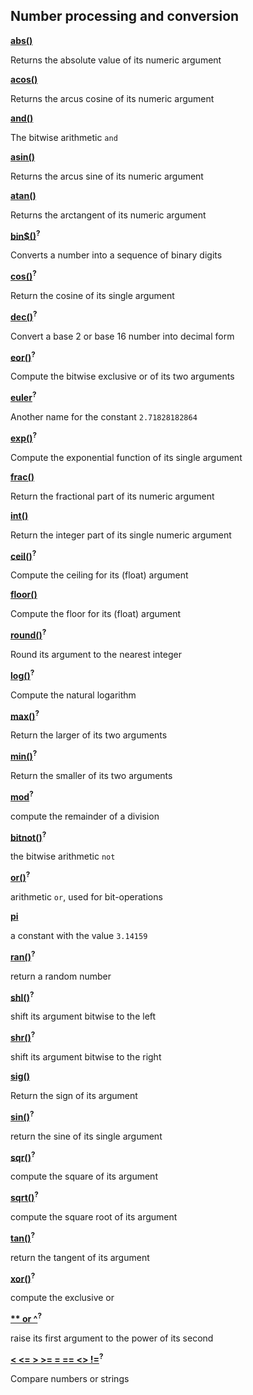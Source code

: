 ## Number processing and conversion

[**abs()**](./cmdfunc/abs.html)

Returns the absolute value of its numeric argument

[**acos()**](./cmdfunc/acos.html)

Returns the arcus cosine of its numeric argument

[**and()**](./cmdfunc/and2.html)

The bitwise arithmetic ```and```

[**asin()**](./cmdfunc/asin.html)

Returns the arcus sine of its numeric argument

[**atan()**](./cmdfunc/atan.html)

Returns the arctangent of its numeric argument

[**bin$()**]()<sup>**?**</sup>

Converts a number into a sequence of binary digits

[**cos()**]()<sup>**?**</sup>

Return the cosine of its single argument

[**dec()**]()<sup>**?**</sup>

Convert a base 2 or base 16 number into decimal form

[**eor()**]()<sup>**?**</sup>

Compute the bitwise exclusive or of its two arguments

[**euler**]()<sup>**?**</sup>

Another name for the constant ```2.71828182864```

[**exp()**]()<sup>**?**</sup>

Compute the exponential function of its single argument

[**frac()**](./cmdfunc/frac.html)

Return the fractional part of its numeric argument

[**int()**](./cmdfunc/int.html)

Return the integer part of its single numeric argument

[**ceil()**]()<sup>**?**</sup>

Compute the ceiling for its (float) argument

[**floor()**](./cmdfunc/floor.html)

Compute the floor for its (float) argument

[**round()**]()<sup>**?**</sup>

Round its argument to the nearest integer

[**log()**]()<sup>**?**</sup>

Compute the natural logarithm

[**max()**]()<sup>**?**</sup>

Return the larger of its two arguments

[**min()**]()<sup>**?**</sup>

Return the smaller of its two arguments

[**mod**]()<sup>**?**</sup>

compute the remainder of a division

[**bitnot()**]()<sup>**?**</sup>

the bitwise arithmetic ```not```

[**or()**]()<sup>**?**</sup>

arithmetic ```or```, used for bit-operations

[**pi**](./cmdfunc/pi.html)

a constant with the value ```3.14159```

[**ran()**]()<sup>**?**</sup>

return a random number

[**shl()**]()<sup>**?**</sup>

shift its argument bitwise to the left

[**shr()**]()<sup>**?**</sup>

shift its argument bitwise to the right

[**sig()**](./cmdfunc/sig.html)

Return the sign of its argument

[**sin()**]()<sup>**?**</sup>

return the sine of its single argument

[**sqr()**]()<sup>**?**</sup>

compute the square of its argument

[**sqrt()**]()<sup>**?**</sup>

compute the square root of its argument

[**tan()**]()<sup>**?**</sup>

return the tangent of its argument

[**xor()**]()<sup>**?**</sup>

compute the exclusive or

[**\** or \^**]()<sup>**?**</sup>

raise its first argument to the power of its second

[**\< \<= \> \>= = == \<\> \!=**]()<sup>**?**</sup>

Compare numbers or strings
